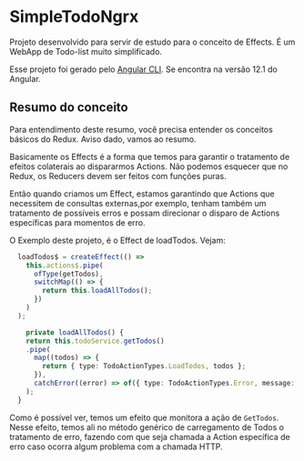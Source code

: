 # SimpleTodoNgrx
Projeto desenvolvido para servir de estudo para o conceito de Effects. É um WebApp de Todo-list muito simplificado.

Esse projeto foi gerado pelo [Angular CLI](https://github.com/angular/angular-cli). Se encontra na versão 12.1 do Angular.

## Resumo do conceito

Para entendimento deste resumo, você precisa entender os conceitos básicos do Redux. Aviso dado, vamos ao resumo.

Basicamente os Effects é a forma que temos para garantir o tratamento de efeitos colaterais ao dispararmos Actions. Não podemos esquecer que no Redux, os Reducers devem ser feitos com funções puras. 

Então quando criamos um Effect, estamos garantindo que Actions que necessitem de consultas externas,por exemplo, tenham também um tratamento de possíveis erros e possam direcionar o disparo de Actions específicas para momentos de erro.

O Exemplo deste projeto, é o Effect de loadTodos. Vejam:

```typescript
  loadTodos$ = createEffect(() =>
    this.actions$.pipe(
      ofType(getTodos),
      switchMap(() => {
        return this.loadAllTodos();
      })
    )
  );

    private loadAllTodos() {
    return this.todoService.getTodos()
    .pipe(
      map((todos) => {
        return { type: TodoActionTypes.LoadTodos, todos };
      }),
      catchError((error) => of({ type: TodoActionTypes.Error, message: error }))
    );
  }

```

Como é possível ver, temos um efeito que monitora a ação de `GetTodos`. Nesse efeito, temos ali no método genérico de carregamento de Todos o tratamento de erro, fazendo com que seja chamada a Action específica de erro caso ocorra algum problema com a chamada HTTP.
